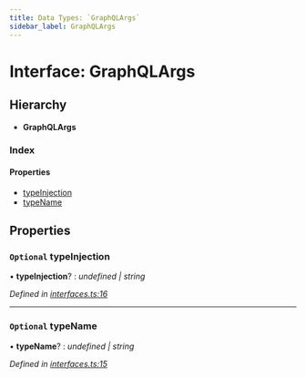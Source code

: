 ```yaml
---
title: Data Types: `GraphQLArgs`
sidebar_label: GraphQLArgs
---
```


# Interface: GraphQLArgs

## Hierarchy

* **GraphQLArgs**

### Index

#### Properties

* [typeInjection](graphqlargs.md#optional-typeinjection)
* [typeName](graphqlargs.md#optional-typename)

## Properties

### `Optional` typeInjection

• **typeInjection**? : *undefined | string*

*Defined in [interfaces.ts:16](https://github.com/terascope/teraslice/blob/a2250fb9/packages/data-types/src/interfaces.ts#L16)*

___

### `Optional` typeName

• **typeName**? : *undefined | string*

*Defined in [interfaces.ts:15](https://github.com/terascope/teraslice/blob/a2250fb9/packages/data-types/src/interfaces.ts#L15)*
